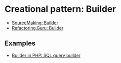 # Creational pattern: Builder

- [SourceMaking: Builder](https://sourcemaking.com/design_patterns/builder)
- [Refactoring.Guru: Builder](https://refactoring.guru/design-patterns/builder)

## Examples

* [Builder in PHP: SQL query builder](Php/SQLQueryBuilder)